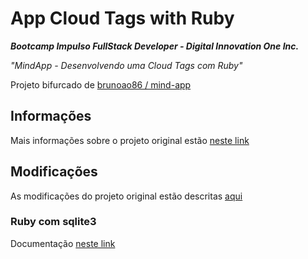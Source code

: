 # App Cloud Tags with Ruby

***Bootcamp Impulso FullStack Developer - Digital Innovation One Inc.***

*"MindApp - Desenvolvendo uma Cloud Tags com Ruby"*

Projeto bifurcado de [brunoao86 /
mind-app](https://github.com/brunoao86/mind-app)

## Informações

Mais informações sobre o projeto original estão [neste link](https://github.com/NeiTDutra/dio-mind_app-ruby/blob/master/HELPER.md)

## Modificações

As modificações do projeto original estão descritas [aqui](https://github.com/NeiTDutra/dio-mind_app-ruby/blob/master/CHANGES.md)

### Ruby com sqlite3

Documentação [neste link](https://api.rubyonrails.org/classes/ActiveRecord/ConnectionAdapters/SQLite3Adapter.html#method-i-supports_insert_on_conflict-3F)
